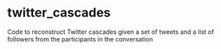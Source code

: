 # twitter_cascades
Code to reconstruct Twitter cascades given a set of tweets and a list of followers from the participants in the conversation
